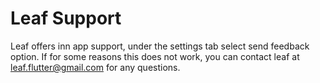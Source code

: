 # Leaf Support

Leaf offers inn app support, under the settings tab select send feedback option. If for some reasons this does not work, you can contact leaf at leaf.flutter@gmail.com for any questions.
